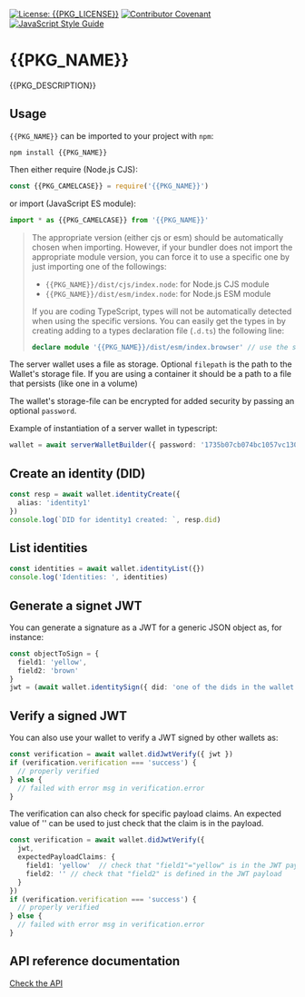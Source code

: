 [![License: {{PKG_LICENSE}}](https://img.shields.io/badge/license-{{PKG_LICENSE}}-green.svg)](LICENSE)
[![Contributor Covenant](https://img.shields.io/badge/Contributor%20Covenant-2.1-4baaaa.svg)](CODE_OF_CONDUCT.md)
[![JavaScript Style Guide](https://img.shields.io/badge/code_style-standard-brightgreen.svg)](https://standardjs.com)

# {{PKG_NAME}}

{{PKG_DESCRIPTION}}

## Usage

`{{PKG_NAME}}` can be imported to your project with `npm`:

```console
npm install {{PKG_NAME}}
```

Then either require (Node.js CJS):

```javascript
const {{PKG_CAMELCASE}} = require('{{PKG_NAME}}')
```

or import (JavaScript ES module):

```javascript
import * as {{PKG_CAMELCASE}} from '{{PKG_NAME}}'
```

> The appropriate version (either cjs or esm) should be automatically chosen when importing. However, if your bundler does not import the appropriate module version, you can force it to use a specific one by just importing one of the followings:
>
> - `{{PKG_NAME}}/dist/cjs/index.node`: for Node.js CJS module
> - `{{PKG_NAME}}/dist/esm/index.node`: for Node.js ESM module
>
> If you are coding TypeScript, types will not be automatically detected when using the specific versions. You can easily get the types in by creating adding to a types declaration file (`.d.ts`) the following line:
>
> ```typescript
> declare module '{{PKG_NAME}}/dist/esm/index.browser' // use the specific file you were importing
> ```

The server wallet uses a file as storage. Optional `filepath` is the path to the Wallet's storage file. If you are using a container it should be a path to a file that persists (like one in a volume)

The wallet's storage-file can be encrypted for added security by passing an optional `password`.

Example of instantiation of a server wallet in typescript:

```typescript
wallet = await serverWalletBuilder({ password: '1735b07cb074bc1057vc130377$(==)(5v0bx23YGSA', filepath: '/path/where/the/wallet/will/store/things' })
```

## Create an identity (DID)

```typescript
const resp = await wallet.identityCreate({
  alias: 'identity1'
})
console.log(`DID for identity1 created: `, resp.did)
```

## List identities

```typescript
const identities = await wallet.identityList({})
console.log('Identities: ', identities)
```

## Generate a signet JWT

You can generate a signature as a JWT for a generic JSON object as, for instance:

```typescript
const objectToSign = {
  field1: 'yellow',
  field2: 'brown'
}
jwt = (await wallet.identitySign({ did: 'one of the dids in the wallet' }, { type: 'JWT', data: { payload: objectToSign } })).signature
```

## Verify a signed JWT

You can also use your wallet to verify a JWT signed by other wallets as:

```typescript
const verification = await wallet.didJwtVerify({ jwt })
if (verification.verification === 'success') {
  // properly verified
} else {
  // failed with error msg in verification.error
}
```

The verification can also check for specific payload claims. An expected value of '' can be used to just check that the claim is in the payload.

```typescript
const verification = await wallet.didJwtVerify({
  jwt,
  expectedPayloadClaims: {
    field1: 'yellow'  // check that "field1"="yellow" is in the JWT payload
    field2: '' // check that "field2" is defined in the JWT payload
  }
})
if (verification.verification === 'success') {
  // properly verified
} else {
  // failed with error msg in verification.error
}
```

## API reference documentation

[Check the API](../../docs/API.md)
